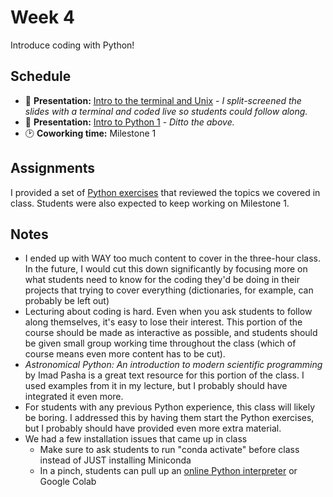 # Week 4

Introduce coding with Python!

## Schedule

- 📝 **Presentation:** [Intro to the terminal and Unix](./intro_to_coding_1.pdf) - *I split-screened the slides with a terminal and coded live so students could follow along.*
- 📝 **Presentation:** [Intro to Python 1](./intro_to_coding_1.pdf) - *Ditto the above.*
- 🕑 **Coworking time:** Milestone 1
  
## Assignments

I provided a set of [Python exercises](./python_exercises_1) that reviewed the topics we covered in class. Students were also expected to keep working on Milestone 1.

## Notes

- I ended up with WAY too much content to cover in the three-hour class. In the future, I would cut this down significantly by focusing more on what students need to know for the coding they'd be doing in their projects that trying to cover everything (dictionaries, for example, can probably be left out) 
- Lecturing about coding is hard. Even when you ask students to follow along themselves, it's easy to lose their interest. This portion of the course should be made as interactive as possible, and students should be given small group working time throughout the class (which of course means even more content has to be cut).
- *Astronomical Python: An introduction to modern scientific programming* by Imad Pasha is a great text resource for this portion of the class. I used examples from it in my lecture, but I probably should have integrated it even more.
- For students with any previous Python experience, this class will likely be boring. I addressed this by having them start the Python exercises, but I probably should have provided even more extra material.
- We had a few installation issues that came up in class
  - Make sure to ask students to run "conda activate" before class instead of JUST installing Miniconda
  - In a pinch, students can pull up an [online Python interpreter](https://www.online-python.com/) or Google Colab

